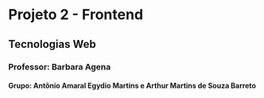 # Projeto 2 -  Frontend
## Tecnologias Web
### Professor: Barbara Agena
#### Grupo: Antônio Amaral Egydio Martins e Arthur Martins de Souza Barreto
